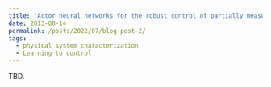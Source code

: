 ```yaml
---
title: 'Actor neural networks for the robust control of partially measured nonlinear systems showcased for image propagation through diffuse media'
date: 2013-08-14
permalink: /posts/2022/07/blog-post-2/
tags:
  - physical system characterization
  - Learning to control
---
```


TBD.
